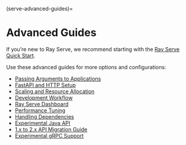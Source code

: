 (serve-advanced-guides)=
# Advanced Guides

If you’re new to Ray Serve, we recommend starting with the [Ray Serve Quick Start](getting_started).

Use these advanced guides for more options and configurations:
- [Passing Arguments to Applications](app-builder-guide)
- [FastAPI and HTTP Setup](http-guide)
- [Scaling and Resource Allocation](scaling-and-resource-allocation)
- [Development Workflow](dev-workflow)
- [Ray Serve Dashboard](dash-serve-view)
- [Performance Tuning](performance)
- [Handling Dependencies](handling-dependencies)
- [Experimental Java API](managing-java-deployments)
- [1.x to 2.x API Migration Guide](migration)
- [Experimental gRPC Support](direct-ingress)
